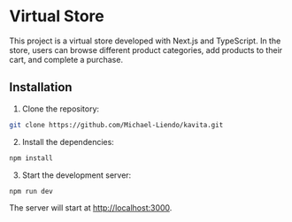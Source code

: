 # Virtual Store

This project is a virtual store developed with Next.js and TypeScript. In the store, users can browse different product categories, add products to their cart, and complete a purchase.

## Installation

1. Clone the repository:

```bash
git clone https://github.com/Michael-Liendo/kavita.git
```

2. Install the dependencies:

```bash
npm install
```

3. Start the development server:

```bash
npm run dev
```

The server will start at [http://localhost:3000](http://localhost:3000).
